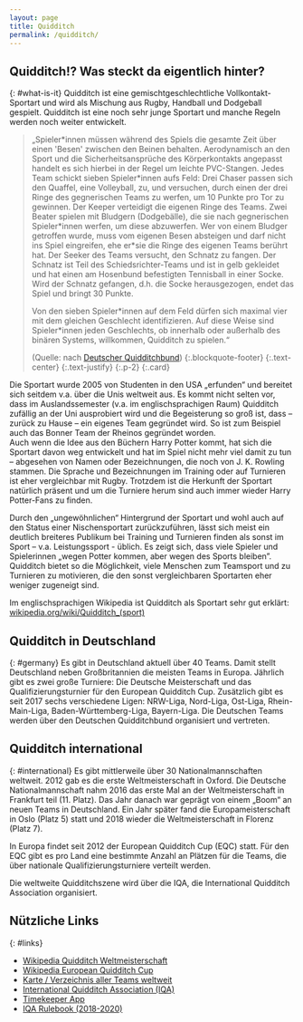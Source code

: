 ```yaml
---
layout: page
title: Quidditch
permalink: /quidditch/
---
```


## Quidditch!? Was steckt da eigentlich hinter?
{: #what-is-it}
Quidditch ist eine gemischtgeschlechtliche Vollkontakt-Sportart und wird als Mischung aus Rugby, Handball und Dodgeball gespielt. Quidditch ist eine noch sehr junge Sportart und manche Regeln werden noch weiter entwickelt.

> „Spieler\*innen müssen während des Spiels die gesamte Zeit über einen 'Besen' zwischen den Beinen behalten. Aerodynamisch an den Sport und die Sicherheitsansprüche des Körperkontakts angepasst handelt es sich hierbei in der Regel um leichte PVC-Stangen. Jedes Team schickt sieben Spieler\*innen aufs Feld: Drei Chaser passen sich den Quaffel, eine Volleyball, zu, und versuchen, durch einen der drei Ringe des gegnerischen Teams zu werfen, um 10 Punkte pro Tor zu gewinnen. Der Keeper verteidigt die eigenen Ringe des Teams. Zwei Beater spielen mit Bludgern (Dodgebälle), die sie nach gegnerischen Spieler\*innen werfen, um diese abzuwerfen. Wer von einem Bludger getroffen wurde, muss vom eigenen Besen absteigen und darf nicht ins Spiel eingreifen, ehe er\*sie die Ringe des eigenen Teams berührt hat. Der Seeker des Teams versucht, den Schnatz zu fangen. Der Schnatz ist Teil des Schiedsrichter-Teams und ist in gelb gekleidet und hat einen am Hosenbund befestigten Tennisball in einer Socke. Wird der Schnatz gefangen, d.h. die Socke herausgezogen, endet das Spiel und bringt 30 Punkte.
> 
> Von den sieben Spieler\*innen auf dem Feld dürfen sich maximal vier mit dem gleichen Geschlecht identifizieren. Auf diese Weise sind Spieler\*innen jeden Geschlechts, ob innerhalb oder außerhalb des binären Systems, willkommen, Quidditch zu spielen.“
> 
> (Quelle: nach [Deutscher Quidditchbund](http://www.deutscherquidditchbund.de/index.php/de/quidditch/uebersicht))
> {:.blockquote-footer}
> {:.text-center}
{:.text-justify}
{:.p-2}
{:.card}

Die Sportart wurde 2005 von Studenten in den USA „erfunden“ und bereitet sich seitdem v.a. über die Unis weltweit aus. Es kommt nicht selten vor, dass im Auslandssemester (v.a. im englischsprachigen Raum) Quidditch zufällig an der Uni ausprobiert wird und die Begeisterung so groß ist, dass – zurück zu Hause – ein eigenes Team gegründet wird. So ist zum Beispiel auch das Bonner Team der Rheinos gegründet worden.  
Auch wenn die Idee aus den Büchern Harry Potter kommt, hat sich die Sportart davon weg entwickelt und hat im Spiel nicht mehr viel damit zu tun – abgesehen von Namen oder Bezeichnungen, die noch von J. K. Rowling stammen. Die Sprache und Bezeichnungen im Training oder auf Turnieren ist eher vergleichbar mit Rugby. Trotzdem ist die Herkunft der Sportart natürlich präsent und um die Turniere herum sind auch immer wieder Harry Potter-Fans zu finden.

Durch den „ungewöhnlichen“ Hintergrund der Sportart und wohl auch auf den Status einer Nischensportart zurückzuführen, lässt sich meist ein deutlich breiteres Publikum bei Training und Turnieren finden als sonst im Sport – v.a. Leistungssport - üblich. Es zeigt sich, dass viele Spieler und Spielerinnen „wegen Potter kommen, aber wegen des Sports bleiben”. Quidditch bietet so die Möglichkeit, viele Menschen zum Teamsport und zu Turnieren zu motivieren, die den sonst vergleichbaren Sportarten eher weniger zugeneigt sind.
 
Im englischsprachigen Wikipedia ist Quidditch als Sportart sehr gut erklärt: [wikipedia.org/wiki/Quidditch_(sport)](https://en.wikipedia.org/wiki/Quidditch_(sport))

## Quidditch in Deutschland
{: #germany}
Es gibt in Deutschland aktuell über 40 Teams. Damit stellt Deutschland neben Großbritannien die meisten Teams in Europa. Jährlich gibt es zwei große Turniere: Die Deutsche Meisterschaft und das Qualifizierungsturnier für den European Quidditch Cup. Zusätzlich gibt es seit 2017 sechs verschiedene Ligen: NRW-Liga, Nord-Liga, Ost-Liga, Rhein-Main-Liga, Baden-Württemberg-Liga, Bayern-Liga. Die Deutschen Teams werden über den Deutschen Quidditchbund organisiert und vertreten.

## Quidditch international
{: #international}
Es gibt mittlerweile über 30 Nationalmannschaften weltweit. 2012 gab es die erste Weltmeisterschaft in Oxford. Die Deutsche Nationalmannschaft nahm 2016 das erste Mal an der Weltmeisterschaft in Frankfurt teil (11. Platz). Das Jahr danach war geprägt von einem „Boom“ an neuen Teams in Deutschland. Ein Jahr später fand die Europameisterschaft in Oslo (Platz 5) statt und 2018 wieder die Weltmeisterschaft in Florenz (Platz 7).

In Europa findet seit 2012 der European Quidditch Cup (EQC) statt. Für den EQC gibt es pro Land eine bestimmte Anzahl an Plätzen für die Teams, die über nationale Qualifizierungsturniere verteilt werden.

Die weltweite Quidditchszene wird über die IQA, die International Quidditch Association organisiert.

## Nützliche Links
{: #links}
* [Wikipedia Quidditch Weltmeisterschaft](https://de.wikipedia.org/wiki/Quidditch-Weltmeisterschaft)
* [Wikipedia European Quidditch Cup](https://en.wikipedia.org/wiki/European_Quidditch_Cup)
* [Karte / Verzeichnis aller Teams weltweit](http://www.quiddkids.com/)   
* [International Quidditch Association (IQA)](http://www.iqasport.com/)
* [Timekeeper App](http://de.download.cnet.com/Quidditch-Timekeeper/3000-2136_4-77527238.html)
* [IQA Rulebook (2018-2020)](http://iqasport.com/images/IQA-Rulebook-2018-2020---back-up_v2.1_Meters.pdf)
